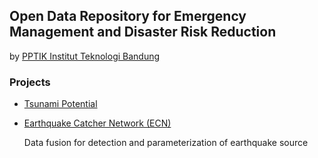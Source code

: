## Open Data Repository for Emergency Management and Disaster Risk Reduction

by [PPTIK Institut Teknologi Bandung](http://pptik.itb.ac.id/)

### Projects

* [Tsunami Potential](https://d2hkhrac1juk8i.cloudfront.net)

* [Earthquake Catcher Network (ECN)](https://ecn.pptik.id/)

   Data fusion for detection and parameterization of earthquake source

